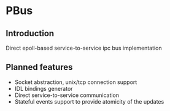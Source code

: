 # PBus

## Introduction
Direct epoll-based service-to-service ipc bus implementation

## Planned features
* Socket abstraction, unix/tcp connection support
* IDL bindings generator
* Direct service-to-service communication
* Stateful events support to provide atomicity of the updates
